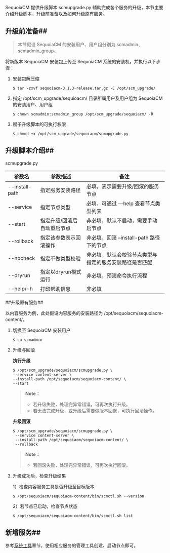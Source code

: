 SequoiaCM 提供升级脚本 scmupgrade.py 辅助完成各个服务的升级，本节主要介绍升级脚本，升级前准备以及如何升级原有服务。

## 升级前准备##

> 本节假设 SequoiaCM 的安装用户、用户组分别为 scmadmin、scmadmin_group。

将新版本 SequoiaCM 安装包上传至 SequoiaCM 系统的安装机，并执行以下步骤：

1. 安装包解压缩

   ```
   $ tar -zxvf sequoiacm-3.1.3-release.tar.gz -C /opt/scm_upgrade/
   ```

2. 指定 /opt/scm_upgrade/sequioacm/ 目录所属用户及用户组为 SequoiaCM 的安装用户、用户组

   ```
   $ chown scmadmin:scmadmin_group /opt/scm_upgrade/sequoiacm/ -R
   ```

3. 赋予升级脚本的可执行权限

   ```
   $ chmod +x /opt/scm_upgrade/sequoiacm/scmupgrade.py
   ```

## 升级脚本介绍##

scmupgrade.py

|参数名|参数描述|备注|
|------|------------|----|
|--install-path|指定服务安装路径|必填，表示需要升级/回滚的服务节点|
|--service|指定节点类型|必填，可通过 —help 查看节点类型列表|
|--start|指定升级/回滚后自动重启节点|非必填，默认不启动，需要手动启节点|
|--rollback|指定该参数表示回滚操作|非必填，回滚 –install-path 路径下的节点|
|--nocheck|指定不做类型校验|非必填，默认会校验节点类型与指定的服务安装路径是否匹配|
|--dryrun|指定以dryrun模式运行|非必填，预演命令执行流程|
|--help/-h|打印帮助信息|非必填|

##升级原有服务##

以内容服务为例，此处假设内容服务的安装路径为 /opt/sequoiacm/sequoiacm-content/。

1. 切换至 SequoiaCM 安装用户

   ```
   $ su scmadmin
   ```

2. 升级与回滚

	**执行升级**

   	```
   	$ /opt/scm_upgrade/sequoiacm/scmupgrade.py \
	--service content-server \
	--install-path /opt/sequoiacm/sequoiacm-content/ \
	--start
   	```

	> **Note：**
	>
	>  * 若升级失败，处理完异常错误，可再次执行升级。
	>  * 若无法完成升级，或升级后需要做版本回退，可执行回滚操作。

	**升级回滚**

   ```
   $ /opt/scm_upgrade/sequoiacm/scmupgrade.py \
	--service content-server \
	--install-path /opt/sequoiacm/sequoiacm-content/ \
	--rollback
   ```

	> **Note：**
	>
	>  * 若回滚失败，处理完异常错误，可再次执行回滚。

3. 升级成功后，检查升级结果

	1）检查内容服务工具是否升级至目标版本

	```
    $ /opt/sequoiacm/sequoiacm-content/bin/scmctl.sh --version
    ```

	2）若节点已启动，检查节点状态

	```
    $ /opt/sequoiacm/sequoiacm-content/bin/scmctl.sh list
    ```

## 新增服务##

参考[系统工具][tools]章节，使用相应服务的管理工具创建、启动节点即可。



[tools]:Maintainance/Tools
